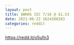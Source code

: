```yaml
--- 
layout: post 
title: $WKHS 15C 7/16 @ $1.53 
date: 2021-06-22 1624388283 
categories: reddit 
--- 
```

https://redd.it/o5ufn3
